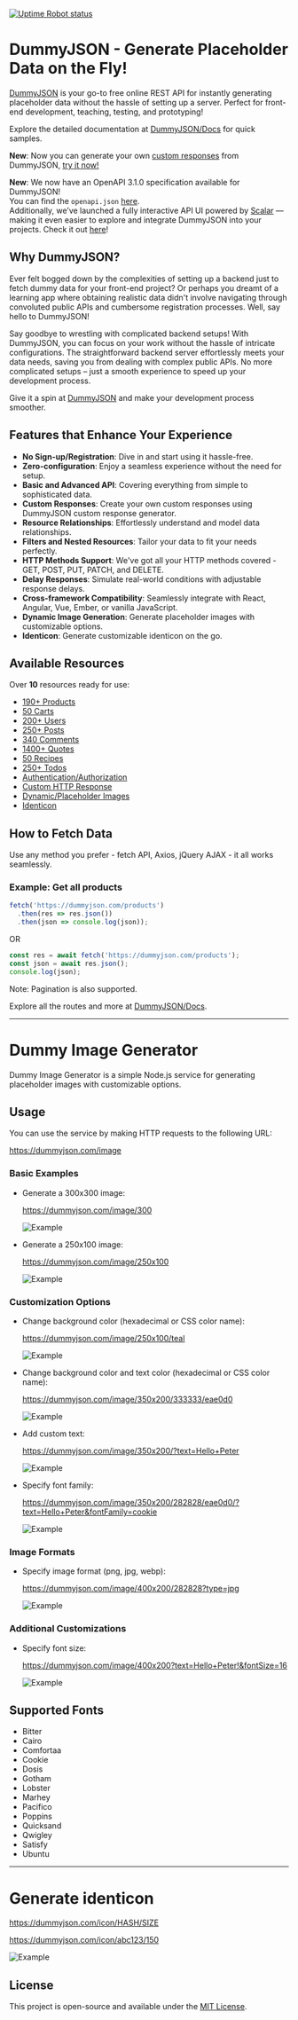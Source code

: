 [![Uptime Robot status](https://img.shields.io/uptimerobot/status/m793802954-7f701e85a9b8891f77662c72?label=json-server&style=for-the-badge&)](https://dummyjson.com/test)

# DummyJSON - Generate Placeholder Data on the Fly!

[DummyJSON](https://dummyjson.com) is your go-to free online REST API for instantly generating placeholder data without the hassle of setting up a server. Perfect for front-end development, teaching, testing, and prototyping!

Explore the detailed documentation at [DummyJSON/Docs](https://dummyjson.com/docs/) for quick samples.

**New**: Now you can generate your own [custom responses](https://dummyjson.com/custom-response) from DummyJSON, [try it now!](https://dummyjson.com/custom-response)

**New**: We now have an OpenAPI 3.1.0 specification available for DummyJSON!  
You can find the `openapi.json` [here](https://dummyjson.com/api-docs/openapi.json).  
Additionally, we’ve launched a fully interactive API UI powered by [Scalar](https://github.com/scalar/scalar) — making it even easier to explore and integrate DummyJSON into your projects. Check it out [here](https://dummyjson.com/api-docs)!


## Why DummyJSON?

Ever felt bogged down by the complexities of setting up a backend just to fetch dummy data for your front-end project? Or perhaps you dreamt of a learning app where obtaining realistic data didn't involve navigating through convoluted public APIs and cumbersome registration processes. Well, say hello to DummyJSON!

Say goodbye to wrestling with complicated backend setups! With DummyJSON, you can focus on your work without the hassle of intricate configurations. The straightforward backend server effortlessly meets your data needs, saving you from dealing with complex public APIs. No more complicated setups – just a smooth experience to speed up your development process.

Give it a spin at [DummyJSON](https://dummyjson.com) and make your development process smoother.

## Features that Enhance Your Experience

- **No Sign-up/Registration**: Dive in and start using it hassle-free.
- **Zero-configuration**: Enjoy a seamless experience without the need for setup.
- **Basic and Advanced API**: Covering everything from simple to sophisticated data.
- **Custom Responses**: Create your own custom responses using DummyJSON custom response generator.
- **Resource Relationships**: Effortlessly understand and model data relationships.
- **Filters and Nested Resources**: Tailor your data to fit your needs perfectly.
- **HTTP Methods Support**: We've got all your HTTP methods covered - GET, POST, PUT, PATCH, and DELETE.
- **Delay Responses**: Simulate real-world conditions with adjustable response delays.
- **Cross-framework Compatibility**: Seamlessly integrate with React, Angular, Vue, Ember, or vanilla JavaScript.
- **Dynamic Image Generation**: Generate placeholder images with customizable options.
- **Identicon**: Generate customizable identicon on the go.

## Available Resources

Over **10** resources ready for use:

- [190+ Products](https://dummyjson.com/products)
- [50 Carts](https://dummyjson.com/carts)
- [200+ Users](https://dummyjson.com/users)
- [250+ Posts](https://dummyjson.com/posts)
- [340 Comments](https://dummyjson.com/comments)
- [1400+ Quotes](https://dummyjson.com/quotes)
- [50 Recipes](https://dummyjson.com/recipes)
- [250+ Todos](https://dummyjson.com/todos)
- [Authentication/Authorization](https://dummyjson.com/auth)
- [Custom HTTP Response](https://dummyjson.com/docs/http)
- [Dynamic/Placeholder Images](https://dummyjson.com/image)
- [Identicon](https://dummyjson.com/docs/image#image-identicon)

## How to Fetch Data

Use any method you prefer - fetch API, Axios, jQuery AJAX - it all works seamlessly.

### Example: Get all products

```js
fetch('https://dummyjson.com/products')
  .then(res => res.json())
  .then(json => console.log(json));
```

OR

```js
const res = await fetch('https://dummyjson.com/products');
const json = await res.json();
console.log(json);
```

Note: Pagination is also supported.

Explore all the routes and more at [DummyJSON/Docs](https://dummyjson.com/docs/).

---

# Dummy Image Generator

Dummy Image Generator is a simple Node.js service for generating placeholder images with customizable options.

## Usage

You can use the service by making HTTP requests to the following URL:

https://dummyjson.com/image

### Basic Examples

- Generate a 300x300 image:

  https://dummyjson.com/image/300

  ![Example](https://dummyjson.com/image/300)

- Generate a 250x100 image:

  https://dummyjson.com/image/250x100

  ![Example](https://dummyjson.com/image/250x100)

### Customization Options

- Change background color (hexadecimal or CSS color name):

  https://dummyjson.com/image/250x100/teal

  ![Example](https://dummyjson.com/image/250x100/teal)

- Change background color and text color (hexadecimal or CSS color name):

  https://dummyjson.com/image/350x200/333333/eae0d0

  ![Example](https://dummyjson.com/image/350x200/333333/eae0d0)

- Add custom text:

  https://dummyjson.com/image/350x200/?text=Hello+Peter

  ![Example](https://dummyjson.com/image/350x200/?text=Hello+Peter)

- Specify font family:

  https://dummyjson.com/image/350x200/282828/eae0d0/?text=Hello+Peter&fontFamily=cookie

  ![Example](https://dummyjson.com/image/350x200/282828/eae0d0/?text=Hello+Peter&fontFamily=cookie)

### Image Formats

- Specify image format (png, jpg, webp):

  https://dummyjson.com/image/400x200/282828?type=jpg

  ![Example](https://dummyjson.com/image/400x200/282828?type=jpg)

### Additional Customizations

- Specify font size:

  https://dummyjson.com/image/400x200?text=Hello+Peter!&fontSize=16

  ![Example](https://dummyjson.com/image/400x200/?text=Hello+Peter!&fontSize=16)

## Supported Fonts

- Bitter
- Cairo
- Comfortaa
- Cookie
- Dosis
- Gotham
- Lobster
- Marhey
- Pacifico
- Poppins
- Quicksand
- Qwigley
- Satisfy
- Ubuntu

---

# Generate identicon

https://dummyjson.com/icon/HASH/SIZE

https://dummyjson.com/icon/abc123/150

![Example](https://dummyjson.com/icon/abc123/150)

## License

This project is open-source and available under the [MIT License](LICENSE).
